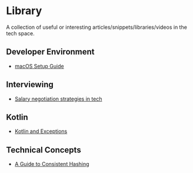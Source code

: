 # Library
A collection of useful or interesting articles/snippets/libraries/videos in the tech space.

## Developer Environment
* [macOS Setup Guide](https://sourabhbajaj.com/mac-setup/)

## Interviewing
* [Salary negotiation strategies in tech](https://candor.co/guides/salary-negotiation)

## Kotlin
* [Kotlin and Exceptions](https://medium.com/@elizarov/kotlin-and-exceptions-8062f589d07)

## Technical Concepts
* [A Guide to Consistent Hashing](https://www.toptal.com/big-data/consistent-hashing)
